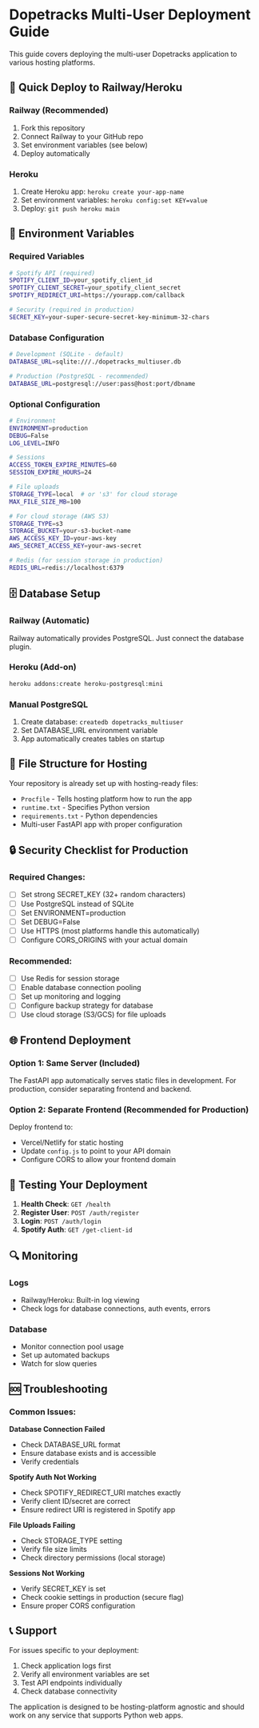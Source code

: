 # Dopetracks Multi-User Deployment Guide

This guide covers deploying the multi-user Dopetracks application to various hosting platforms.

## 🚀 Quick Deploy to Railway/Heroku

### Railway (Recommended)
1. Fork this repository
2. Connect Railway to your GitHub repo
3. Set environment variables (see below)
4. Deploy automatically

### Heroku
1. Create Heroku app: `heroku create your-app-name`
2. Set environment variables: `heroku config:set KEY=value`
3. Deploy: `git push heroku main`

## 🔧 Environment Variables

### Required Variables
```bash
# Spotify API (required)
SPOTIFY_CLIENT_ID=your_spotify_client_id
SPOTIFY_CLIENT_SECRET=your_spotify_client_secret
SPOTIFY_REDIRECT_URI=https://yourapp.com/callback

# Security (required in production)
SECRET_KEY=your-super-secure-secret-key-minimum-32-chars
```

### Database Configuration
```bash
# Development (SQLite - default)
DATABASE_URL=sqlite:///./dopetracks_multiuser.db

# Production (PostgreSQL - recommended)
DATABASE_URL=postgresql://user:pass@host:port/dbname
```

### Optional Configuration
```bash
# Environment
ENVIRONMENT=production
DEBUG=False
LOG_LEVEL=INFO

# Sessions
ACCESS_TOKEN_EXPIRE_MINUTES=60
SESSION_EXPIRE_HOURS=24

# File uploads
STORAGE_TYPE=local  # or 's3' for cloud storage
MAX_FILE_SIZE_MB=100

# For cloud storage (AWS S3)
STORAGE_TYPE=s3
STORAGE_BUCKET=your-s3-bucket-name
AWS_ACCESS_KEY_ID=your-aws-key
AWS_SECRET_ACCESS_KEY=your-aws-secret

# Redis (for session storage in production)
REDIS_URL=redis://localhost:6379
```

## 🗄️ Database Setup

### Railway (Automatic)
Railway automatically provides PostgreSQL. Just connect the database plugin.

### Heroku (Add-on)
```bash
heroku addons:create heroku-postgresql:mini
```

### Manual PostgreSQL
1. Create database: `createdb dopetracks_multiuser`
2. Set DATABASE_URL environment variable
3. App automatically creates tables on startup

## 📁 File Structure for Hosting

Your repository is already set up with hosting-ready files:
- `Procfile` - Tells hosting platform how to run the app
- `runtime.txt` - Specifies Python version
- `requirements.txt` - Python dependencies
- Multi-user FastAPI app with proper configuration

## 🔒 Security Checklist for Production

### Required Changes:
- [ ] Set strong SECRET_KEY (32+ random characters)
- [ ] Use PostgreSQL instead of SQLite
- [ ] Set ENVIRONMENT=production
- [ ] Set DEBUG=False
- [ ] Use HTTPS (most platforms handle this automatically)
- [ ] Configure CORS_ORIGINS with your actual domain

### Recommended:
- [ ] Use Redis for session storage
- [ ] Enable database connection pooling
- [ ] Set up monitoring and logging
- [ ] Configure backup strategy for database
- [ ] Use cloud storage (S3/GCS) for file uploads

## 🌐 Frontend Deployment

### Option 1: Same Server (Included)
The FastAPI app automatically serves static files in development. For production, consider separating frontend and backend.

### Option 2: Separate Frontend (Recommended for Production)
Deploy frontend to:
- Vercel/Netlify for static hosting
- Update `config.js` to point to your API domain
- Configure CORS to allow your frontend domain

## 🧪 Testing Your Deployment

1. **Health Check**: `GET /health`
2. **Register User**: `POST /auth/register`
3. **Login**: `POST /auth/login`
4. **Spotify Auth**: `GET /get-client-id`

## 🔍 Monitoring

### Logs
- Railway/Heroku: Built-in log viewing
- Check logs for database connections, auth events, errors

### Database
- Monitor connection pool usage
- Set up automated backups
- Watch for slow queries

## 🆘 Troubleshooting

### Common Issues:

**Database Connection Failed**
- Check DATABASE_URL format
- Ensure database exists and is accessible
- Verify credentials

**Spotify Auth Not Working**
- Check SPOTIFY_REDIRECT_URI matches exactly
- Verify client ID/secret are correct
- Ensure redirect URI is registered in Spotify app

**File Uploads Failing**
- Check STORAGE_TYPE setting
- Verify file size limits
- Check directory permissions (local storage)

**Sessions Not Working**
- Verify SECRET_KEY is set
- Check cookie settings in production (secure flag)
- Ensure proper CORS configuration

## 📞 Support

For issues specific to your deployment:
1. Check application logs first
2. Verify all environment variables are set
3. Test API endpoints individually
4. Check database connectivity

The application is designed to be hosting-platform agnostic and should work on any service that supports Python web apps. 